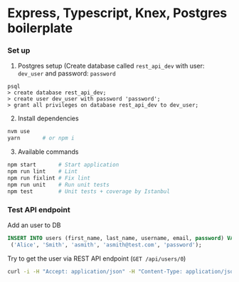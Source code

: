 # Express, Typescript, Knex, Postgres boilerplate

### Set up

1. Postgres setup (Create database called `rest_api_dev` with
user: `dev_user` and password: `password`

```
psql
> create database rest_api_dev;
> create user dev_user with password 'password';
> grant all privileges on database rest_api_dev to dev_user;
```

2. Install dependencies

```bash
nvm use
yarn       # or npm i
```

3. Available commands

```bash
npm start       # Start application
npm run lint    # Lint
npm run fixlint # Fix lint
npm run unit    # Run unit tests
npm test        # Unit tests + coverage by Istanbul
```

### Test API endpoint

Add an user to DB

```sql
INSERT INTO users (first_name, last_name, username, email, password) VALUES
 ('Alice', 'Smith', 'asmith', 'asmith@test.com', 'password');
```
Try to get the user via REST API endpoint (`GET /api/users/0`)
```bash
curl -i -H "Accept: application/json" -H "Content-Type: application/json" http://localhost:3000/api/users/0
```

